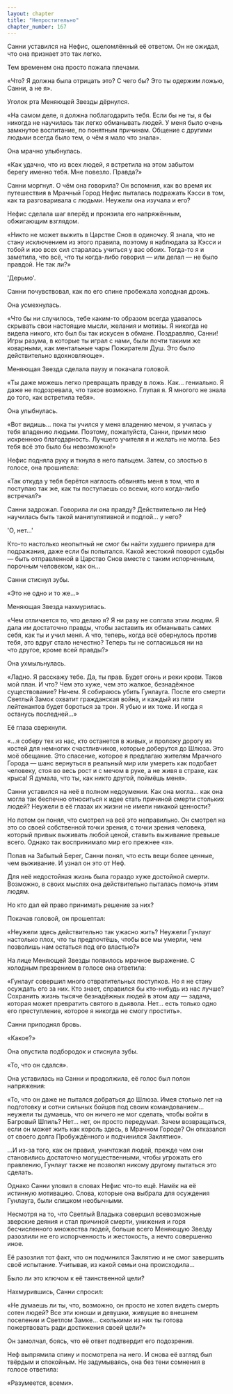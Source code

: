 ```yaml
---
layout: chapter
title: "Непростительно"
chapter_number: 167
---
```


Санни уставился на Нефис, ошеломлённый её ответом. Он не ожидал, что она признает это так легко.

Тем временем она просто пожала плечами.

«Что? Я должна была отрицать это? С чего бы? Это ты одержим ложью, Санни, а не я».

Уголок рта Меняющей Звезды дёрнулся.

«На самом деле, я должна поблагодарить тебя. Если бы не ты, я бы никогда не научилась так легко обманывать людей. У меня было очень замкнутое воспитание, по понятным причинам. Общение с другими людьми всегда было тем, о чём я мало что знала».

Она мрачно улыбнулась.

«Как удачно, что из всех людей, я встретила на этом забытом берегу именно тебя. Мне повезло. Правда?»

Санни моргнул. О чём она говорила? Он вспомнил, как во время их путешествия в Мрачный Город Нефис пыталась подражать Кэсси в том, как та разговаривала с людьми. Неужели она изучала и его?

Нефис сделала шаг вперёд и пронзила его напряжённым, обжигающим взглядом.

«Никто не может выжить в Царстве Снов в одиночку. Я знала, что не стану исключением из этого правила, поэтому я наблюдала за Кэсси и тобой и изо всех сил старалась учиться у вас обоих. Тогда-то я и заметила, что всё, что ты когда-либо говорил — или делал — не было правдой. Не так ли?»

'Дерьмо'.

Санни почувствовал, как по его спине пробежала холодная дрожь.

Она усмехнулась.

«Что бы ни случилось, тебе каким-то образом всегда удавалось скрывать свои настоящие мысли, желания и мотивы. Я никогда не видела никого, кто был бы так искусен в обмане. Поздравляю, Санни! Игры разума, в которые ты играл с нами, были почти такими же коварными, как ментальные чары Пожирателя Душ. Это было действительно вдохновляюще».

Меняющая Звезда сделала паузу и покачала головой.

«Ты даже можешь легко превращать правду в ложь. Как... гениально. Я даже не подозревала, что такое возможно. Глупая я. Я многого не знала до того, как встретила тебя».

Она улыбнулась.

«Вот видишь... пока ты учился у меня владению мечом, я училась у тебя владению людьми. Поэтому, пожалуйста, Санни, прими мою искреннюю благодарность. Лучшего учителя я и желать не могла. Без тебя всё это было бы невозможно!»

Нефис подняла руку и ткнула в него пальцем. Затем, со злостью в голосе, она прошипела:

«Так откуда у тебя берётся наглость обвинять меня в том, что я поступаю так же, как ты поступаешь со всеми, кого когда-либо встречал?»

Санни задрожал. Говорила ли она правду? Действительно ли Неф научилась быть такой манипулятивной и подлой... у него?

'О, нет...'

Кто-то настолько неопытный не смог бы найти худшего примера для подражания, даже если бы попытался. Какой жестокий поворот судьбы — быть отправленной в Царство Снов вместе с таким испорченным, порочным человеком, как он...

Санни стиснул зубы.

«Это не одно и то же...»

Меняющая Звезда нахмурилась.

«Чем отличается то, что делаю я? Я ни разу не солгала этим людям. Я дала им достаточно правды, чтобы заставить их обманывать самих себя, как ты и учил меня. А что, теперь, когда всё обернулось против тебя, это вдруг стало нечестно? Теперь ты не согласишься ни на что другое, кроме всей правды?»

Она ухмыльнулась.

«Ладно. Я расскажу тебе. Да, ты прав. Будет огонь и реки крови. Таков мой план. И что? Чем это хуже, чем это жалкое, безнадёжное существование? Ничем. Я собираюсь убить Гунлауга. После его смерти Светлый Замок охватит гражданская война, и каждый из пяти лейтенантов будет бороться за трон. Я убью и их тоже. И когда я останусь последней...»

Её глаза сверкнули.

«...я соберу тех из нас, кто останется в живых, и проложу дорогу из костей для немногих счастливчиков, которые доберутся до Шлюза. Это моё обещание. Это спасение, которое я предлагаю жителям Мрачного Города — шанс вернуться в реальный мир или умереть как подобает человеку, стоя во весь рост и с мечом в руке, а не живя в страхе, как крыса! Я думала, что ты, как никто другой, поймёшь меня».

Санни уставился на неё в полном недоумении. Как она могла... как она могла так беспечно относиться к идее стать причиной смерти стольких людей? Неужели в её глазах их жизни не имели никакой ценности?

Но потом он понял, что смотрел на всё это неправильно. Он смотрел на это со своей собственной точки зрения, с точки зрения человека, который привык выживать любой ценой, ставить выживание превыше всего. Однако так воспринимало мир его прежнее «я».

Попав на Забытый Берег, Санни понял, что есть вещи более ценные, чем выживание. И узнал он это от Неф.

Для неё недостойная жизнь была гораздо хуже достойной смерти. Возможно, в своих мыслях она действительно пыталась помочь этим людям.

Но кто дал ей право принимать решение за них?

Покачав головой, он прошептал:

«Неужели здесь действительно так ужасно жить? Неужели Гунлауг настолько плох, что ты предпочтёшь, чтобы все мы умерли, чем позволишь нам остаться под его властью?»

На лице Меняющей Звезды появилось мрачное выражение. С холодным презрением в голосе она ответила:

«Гунлауг совершил много отвратительных поступков. Но я не стану осуждать его за них. Кто знает, справился бы кто-нибудь из нас лучше? Сохранить жизнь тысяче безнадёжных людей в этом аду — задача, которая может превратить святого в дьявола. Нет... есть только одно его преступление, которое я никогда не смогу простить».

Санни приподнял бровь.

«Какое?»

Она опустила подбородок и стиснула зубы.

«То, что он сдался».

Она уставилась на Санни и продолжила, её голос был полон напряжения:

«То, что он даже не пытался добраться до Шлюза. Имея столько лет на подготовку и сотни сильных бойцов под своим командованием... неужели ты думаешь, что он ничего не мог сделать, чтобы войти в Багровый Шпиль? Нет... нет, он просто передумал. Зачем возвращаться, если он может жить как король здесь, в Мрачном Городе? Он отказался от своего долга Пробуждённого и подчинился Заклятию».

...И из-за того, как он правил, уничтожая людей, прежде чем они становились достаточно могущественными, чтобы угрожать его правлению, Гунлауг также не позволял никому другому пытаться это сделать.

Однако Санни уловил в словах Нефис что-то ещё. Намёк на её истинную мотивацию. Слова, которые она выбрала для осуждения Гунлауга, были слишком необычными.

Несмотря на то, что Светлый Владыка совершил всевозможные зверские деяния и стал причиной смерти, унижения и горя бесчисленного множества людей, больше всего Меняющую Звезду разозлили не его испорченность и жестокость, а нечто совершенно иное.

Её разозлил тот факт, что он подчинился Заклятию и не смог завершить своё испытание. Учитывая, из какой семьи она происходила...

Было ли это ключом к её таинственной цели?

Нахмурившись, Санни спросил:

«Не думаешь ли ты, что, возможно, он просто не хотел видеть смерть сотен людей? Все эти юноши и девушки, живущие во внешнем поселении и Светлом Замке... сколькими из них ты готова пожертвовать ради достижения своей цели?»

Он замолчал, боясь, что её ответ подтвердит его подозрения.

Неф выпрямила спину и посмотрела на него. И снова её взгляд был твёрдым и спокойным. Не задумываясь, она без тени сомнения в голосе ответила:

«Разумеется, всеми».
